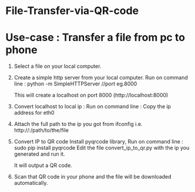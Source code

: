 # File-Transfer-via-QR-code

# Use-case : Transfer a file from pc to phone

1. Select a file on your local computer.

2. Create a simple http server from your local computer.
    Run on command line : python -m SimpleHTTPServer <port>  //port eg.8000
    
    This will create a localhost on port 8000 (http://localhost:8000)
    
3. Convert localhost to local ip :
    Run on command line : <ifconfig>
    Copy the ip address for eth0
    
4. Attach the full path to the ip you got from ifconfig i.e. http://<ip>:<port>/path/to/the/file

5. Convert IP to QR code
    Install pyqrcode library,
    Run on command line : sudo pip install pyqrcode
    Edit the file convert_ip_to_qr.py with the ip you generated and run it.
   
   It will output a QR code.
   
6. Scan that QR code in your phone and the file will be downloaded automatically.
